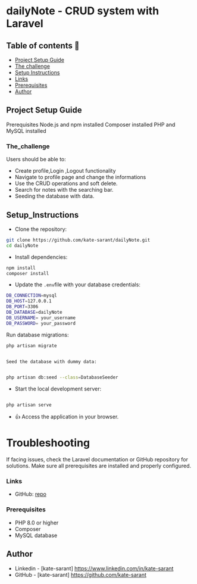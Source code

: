 

# dailyNote - CRUD system with Laravel 


## Table of contents  🚀

  - [Project Setup Guide](#overview)
  - [The challenge](#The_challenge)
  - [Setup Instructions](#Setup_Instructions)
  - [Links](#links)
  - [Prerequisites](#Prerequisites)
  - [Author](#author)


## Project Setup Guide
Prerequisites
Node.js and npm installed
Composer installed
PHP and MySQL installed

### The_challenge

Users should be able to:

- Create profile,Login ,Logout functionality 
- Navigate to profile page and change the informations
- Use the CRUD operations and soft delete.
- Search for notes with the searching bar.
- Seeding the database with data.

## Setup_Instructions 

- Clone the repository:



```bash
git clone https://github.com/kate-sarant/dailyNote.git
cd dailyNote
```


- Install dependencies:


```bash
npm install
composer install

```
- Update the `.env`file with your database credentials:


```bash
DB_CONNECTION=mysql
DB_HOST=127.0.0.1 
DB_PORT=3306
DB_DATABASE=dailyNote 
DB_USERNAME= your_username 
DB_PASSWORD= your_password


```

Run database migrations:
```bash
php artisan migrate


Seed the database with dummy data:

```


```bash

php artisan db:seed --class=DatabaseSeeder

```

- Start the local development server:

```bash

php artisan serve
```

- 👍️ Access the application in your browser.



# Troubleshooting
If facing issues, check the Laravel documentation or GitHub repository for solutions.
Make sure all prerequisites are installed and properly configured.


### Links

- GitHub: [repo](https://github.com/kate-sarant/dailyNote.git)



### Prerequisites

- PHP 8.0 or higher
- Composer
- MySQL database


## Author

- Linkedin - [kate-sarant] https://www.linkedin.com/in/kate-sarant
- GitHub - [kate-sarant] https://github.com/kate-sarant